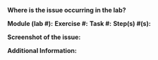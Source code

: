 

**Where is the issue occurring in the lab?**

**Module (lab #):**
**Exercise #:**
**Task #:**
**Step(s) #(s):**



**Screenshot of the issue:**




**Additional Information:**
